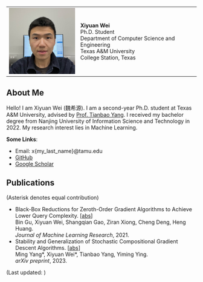 <table>
  <tr>
    <td>
      <img src="./assets/images/231110_portrait.jpeg" width="200"/>
    </td>
    <td>
      <b>Xiyuan Wei</b>
      <br />Ph.D. Student
      <br />Department of Computer Science and Engineering
      <br />Texas A&M University
      <br />College Station, Texas
    </td>
  </tr>
</table>

## About Me

Hello! I am Xiyuan Wei (魏希源). I am a second-year Ph.D. student at Texas A&M University,
advised by [Prof. Tianbao Yang](http://people.tamu.edu/~tianbao-yang/).
I received my bachelor degree from Nanjing University of Information Science and Technology in 2022.
My research interest lies in Machine Learning.

**Some Links**:
- Email: x{my_last_name}@tamu.edu
- [GitHub](https://github.com/xywei00)
- [Google Scholar](https://scholar.google.com/citations?user=7iGaeB0AAAAJ&hl=en)


## Publications

(Asterisk denotes equal contribution)
- Black-Box Reductions for Zeroth-Order Gradient Algorithms to Achieve Lower Query Complexity.
  [[abs](https://jmlr.org/papers/v22/20-611.html)]
  <br />Bin Gu, Xiyuan Wei, Shangqian Gao, Ziran Xiong, Cheng Deng, Heng Huang.
  <br />*Journal of Machine Learning Research*, 2021.
- Stability and Generalization of Stochastic Compositional Gradient Descent Algorithms.
  [[abs](https://arxiv.org/abs/2307.03357v1)]
  <br />Ming Yang\*, Xiyuan Wei\*, Tianbao Yang, Yiming Ying.
  <br />*arXiv preprint*, 2023.


<script type="text/javascript">
  function getLastModifiedMonth() {
    const months = ["Jan.", "Feb.", "Mar.", "Apr.", "May.", "Jun.", "Jul.", "Aug.", "Sep.", "Oct.", "Nov.", "Dec."];
    var lastModified = new Date(document.lastModified);
    return (months[lastModified.getMonth()] + " " + lastModified.getFullYear())
  }
</script>

(Last updated: <script type="text/javascript">document.write(getLastModifiedMonth())</script>)
